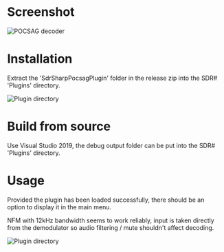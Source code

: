 # Screenshot

![POCSAG decoder](https://i.imgur.com/2iYM8Z7.png)

# Installation

Extract the 'SdrSharpPocsagPlugin' folder in the release zip into the SDR# 'Plugins' directory.

![Plugin directory](https://i.imgur.com/5i2CYyo.png)

# Build from source

Use Visual Studio 2019, the debug output folder can be put into the SDR# 'Plugins' directory.

# Usage

Provided the plugin has been loaded successfully, there should be an option to display it in the main menu.

NFM with 12kHz bandwidth seems to work reliably, input is taken directly from the demodulator so audio filtering / mute shouldn't affect decoding.

![Plugin directory](https://i.imgur.com/9eGnJ9k.png)